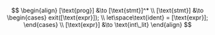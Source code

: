 $$
\begin{align}
    [\text{prog}] &\to [\text{stmt}]^* \\
    [\text{stmt}] &\to
    \begin{cases}
        exit([\text{expr}]); \\
        let\space\text{ident} = [\text{expr}];
    \end{cases} \\ 
    [\text{expr}] &\to \text{int\_lit}
\end{align}
$$